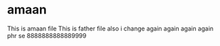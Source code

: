# amaan
This is amaan file
This is father file also
i change again
again again
again phr se
8888888888889999
